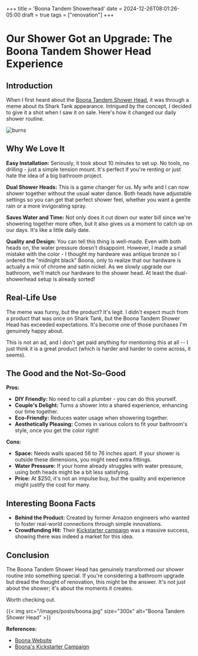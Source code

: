 +++
title = 'Boona Tandem Showerhead'
date = 2024-12-26T08:01:26-05:00
draft = true
tags = ["renovation"]
+++

# Our Shower Got an Upgrade: The Boona Tandem Shower Head Experience

## Introduction

When I first heard about the [Boona Tandem Shower Head](https://boona.com/products/tandem), it was through a meme about its Shark Tank appearance. Intrigued by the concept, I decided to give it a shot when I saw it on sale. Here's how it changed our daily shower routine.

![burns](/random/memes/burns-shower.gif)

## Why We Love It

**Easy Installation:** Seriously, it took about 10 minutes to set up. No tools, no drilling - just a simple tension mount. It's perfect if you're renting or just hate the idea of a big bathroom project. 

**Dual Shower Heads:** This is a game changer for us. My wife and I can now shower together without the usual water dance. Both heads have adjustable settings so you can get that perfect shower feel, whether you want a gentle rain or a more invigorating spray.

**Saves Water and Time:** Not only does it cut down our water bill since we're showering together more often, but it also gives us a moment to catch up on our days. It's like a little daily date.

**Quality and Design:** You can tell this thing is well-made. Even with both heads on, the water pressure doesn't disappoint. However, I made a small mistake with the color - I thought my hardware was antique bronze so I ordered the "midnight black" Boona, only to realize that our hardware is actually a mix of chrome and satin nickel. As we slowly upgrade our bathroom, we'll match our hardware to the shower head. At least the dual-showerhead setup is already sorted!

## Real-Life Use

The meme was funny, but the product? It's legit. I didn't expect much from a product that was once on Shark Tank, but the Boona Tandem Shower Head has exceeded expectations. It's become one of those purchases I'm genuinely happy about.

This is not an ad, and I don't get paid anything for mentioning this at all -- I just think it is a great product (which is harder and harder to come across, it seems).

## The Good and the Not-So-Good

**Pros:**
- **DIY Friendly:** No need to call a plumber - you can do this yourself.
- **Couple's Delight:** Turns a shower into a shared experience, enhancing our time together.
- **Eco-Friendly:** Reduces water usage when showering together.
- **Aesthetically Pleasing:** Comes in various colors to fit your bathroom's style, once you get the color right!

**Cons:**
- **Space:** Needs walls spaced 56 to 76 inches apart. If your shower is outside these dimensions, you might need extra fittings.
- **Water Pressure:** If your home already struggles with water pressure, using both heads might be a bit less satisfying.
- **Price:** At $250, it's not an impulse buy, but the quality and experience might justify the cost for many.

## Interesting Boona Facts

- **Behind the Product:** Created by former Amazon engineers who wanted to foster real-world connections through simple innovations. 
- **Crowdfunding Hit:** Their [Kickstarter campaign](https://www.kickstarter.com/projects/boonas/tandem-dual-shower-head) was a massive success, showing there was indeed a market for this idea.

## Conclusion

The Boona Tandem Shower Head has genuinely transformed our shower routine into something special. If you're considering a bathroom upgrade but dread the thought of renovation, this might be the answer. It's not just about the shower; it's about the moments it creates.

Worth checking out.

{{< img src="/images/posts/boona.jpg" size="300x" alt="Boona Tandem Shower Head" >}}

**References:**
- [Boona Website](https://boona.com/)
- [Boona's Kickstarter Campaign](https://www.kickstarter.com/projects/boonas/tandem-dual-shower-head)
